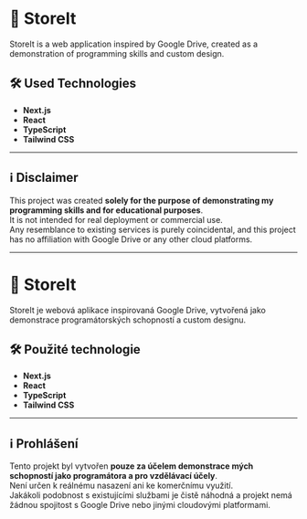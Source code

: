 # 🚀 StoreIt

StoreIt is a web application inspired by Google Drive, created as a demonstration of programming skills and custom design.

## 🛠 Used Technologies

- **Next.js**
- **React**
- **TypeScript**
- **Tailwind CSS**

---

## ℹ️ Disclaimer

This project was created **solely for the purpose of demonstrating my programming skills and for educational purposes**.  
It is not intended for real deployment or commercial use.  
Any resemblance to existing services is purely coincidental, and this project has no affiliation with Google Drive or any other cloud platforms.

---

# 🚀 StoreIt

StoreIt je webová aplikace inspirovaná Google Drive, vytvořená jako demonstrace programátorských schopností a custom designu.

## 🛠 Použité technologie

- **Next.js**
- **React**
- **TypeScript**
- **Tailwind CSS**

---

## ℹ️ Prohlášení

Tento projekt byl vytvořen **pouze za účelem demonstrace mých schopností jako programátora a pro vzdělávací účely**.  
Není určen k reálnému nasazení ani ke komerčnímu využití.  
Jakákoli podobnost s existujícími službami je čistě náhodná a projekt nemá žádnou spojitost s Google Drive nebo jinými cloudovými platformami.

